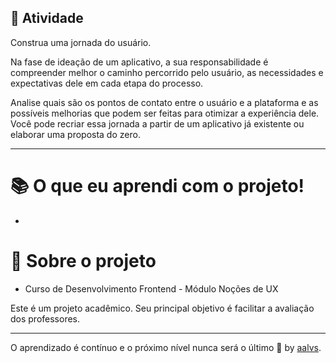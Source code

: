 ## 🚀 Atividade

Construa uma jornada do usuário.

Na fase de ideação de um aplicativo, a sua responsabilidade é compreender melhor o caminho percorrido pelo usuário, as necessidades e expectativas dele em cada etapa do processo.

Analise quais são os pontos de contato entre o usuário e a plataforma e as possíveis melhorias que podem ser feitas para otimizar a experiência dele.
Você pode recriar essa jornada a partir de um aplicativo já existente ou elaborar uma proposta do zero.

---

# 📚 O que eu aprendi com o projeto!

- 


# 📝 Sobre o projeto

- Curso de Desenvolvimento Frontend - Módulo Noções de UX

Este é um projeto acadêmico. Seu principal objetivo é facilitar a avaliação dos professores.

---

O aprendizado é contínuo e o próximo nível nunca será o último 🚀 by [aalvs](https://app.rocketseat.com.br/me/aalvs).